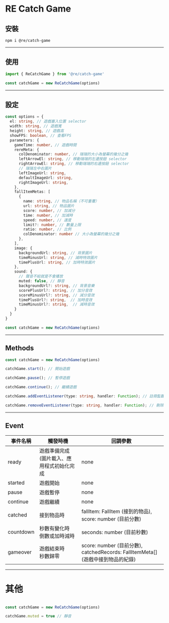 # RE Catch Game

## 安裝

```
npm i @re/catch-game
```

---

## 使用
```typescript
import { ReCatchGame } from '@re/catch-game'

const catchGame = new ReCatchGame(options)
```

---

## 設定
```typescript
const options = {
  el: string, // 遊戲塞入位置 selector
  width: string, // 遊戲寬
  height: string, // 遊戲高
  showFPS: boolean, // 查看FPS
  parameters: {
    gameTime: number, // 遊戲時間
    rereMeta: {
      colDenominator: number, // 瑞瑞的大小為螢幕的幾分之幾
      leftArrowEl: string, // 移動瑞瑞的左邊按鈕 selector
      rightArrowEl: string, // 移動瑞瑞的右邊按鈕 selector
      // 瑞瑞左中右圖片
      leftImageUrl: string,
      defaultImageUrl: string,
      rightImageUrl: string,
    },
    fallItemMetas: [
      { 
        name: string, // 物品名稱（不可重覆）
        url: string, // 物品圖片
        score: number, // 加減分
        time: number, // 加減時
        speed: number, // 速度
        limit?: number, // 數量上限
        ratio: number, // 比例
        colDenominator: number // 大小為螢幕的幾分之幾
      },
    ],
    image: {
      backgroundUrl: string, // 背景圖片
      timeMinusUrl: string, // 減時特效圖片
      timePlusUrl: string, // 加時特效圖片
    },
    sound: {
      // 聲音不給就是不會播放
      muted: false, // 靜音
      backgroundUrl?: string, // 背景音樂
      scorePlusUrl?: string, // 加分音效
      scoreMinusUrl?: string, // 減分音效
      timePlusUrl?: string,  // 加時音效
      timeMinusUrl?: string,  // 減時音效
    }
  }
}

const catchGame = new ReCatchGame(options)
```

---

## Methods
```typescript
const catchGame = new ReCatchGame(options)

catchGame.start(); // 開始遊戲

catchGame.pause(); // 暫停遊戲

catchGame.continue(); // 繼續遊戲

catchGame.addEventListener(type: string, handler: Function); // 註冊監聽事件

catchGame.removeEventListener(type: string, handler: Function); // 刪除監聽事件
```

---

## Event

| 事件名稱 | 觸發時機 | 回調參數
|---|---|---|
| ready | 遊戲準備完成<br/>(圖片載入、應用程式初始化完成 | none
| started | 遊戲開始| none
| pause | 遊戲暫停 | none
| continue | 遊戲繼續 | none
| catched | 接到物品時 | fallItem: FallItem (接到的物品), <br/> score: number (目前分數)
| countdown | 秒數有變化時<br/> 倒數或加時減時 | seconds: number (目前秒數)
| gameover | 遊戲結束時<br/>秒數歸零 | score: number (目前分數), <br/> catchedRecords: FallItemMeta[] (遊戲中接到物品的紀錄)

---

# 其他
```typescript

const catchGame = new ReCatchGame(options)

catchGame.muted = true // 靜音

```